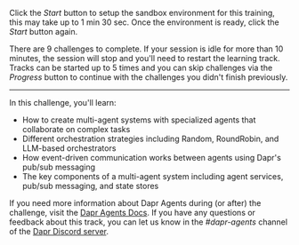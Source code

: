 Click the *Start* button to setup the sandbox environment for this training, this may take up to 1 min 30 sec. Once the environment is ready, click the *Start* button again.

There are 9 challenges to complete. If your session is idle for more than 10 minutes, the session will stop and you'll need to restart the learning track. Tracks can be started up to 5 times and you can skip challenges via the *Progress* button to continue with the challenges you didn't finish previously.

---
In this challenge, you'll learn:

- How to create multi-agent systems with specialized agents that collaborate on complex tasks
- Different orchestration strategies including Random, RoundRobin, and LLM-based orchestrators
- How event-driven communication works between agents using Dapr's pub/sub messaging
- The key components of a multi-agent system including agent services, pub/sub messaging, and state stores

If you need more information about Dapr Agents during (or after) the challenge, visit the [Dapr Agents Docs](https://dapr.github.io/dapr-agents/). If you have any questions or feedback about this track, you can let us know in the *#dapr-agents* channel of the [Dapr Discord server](https://bit.ly/dapr-discord).
